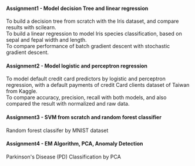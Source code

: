#### Assignment1 - Model decision Tree and linear regression
To build a decision tree from scratch with the Iris dataset, and compare results with scilearn.<br>
To build a linear regression to model Iris species classification, based on sepal and fepal width and length.<br>
To compare performance of batch gradient descent with stochastic gradient descent.<br>

#### Assignment2 - Model logistic and perceptron regression
To model default credit card predictors by logistic and perceptron regression, with a default payments of credit Card clients dataset of Taiwan from Kaggle. <br>
To compare accuracy, precision, recall with both models, and also compared the result with normalized and raw data.  

#### Assignment3 - SVM from scratch and random forest classifier
Random forest classifer by MNIST dataset

#### Assignment4 - EM Algorithm, PCA, Anomaly Detection
Parkinson's Disease (PD) Classification by PCA
